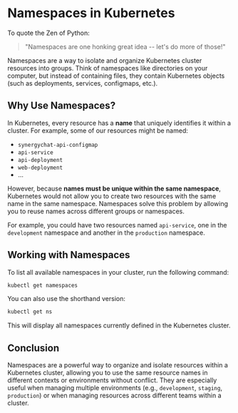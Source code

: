 # Namespaces in Kubernetes

To quote the Zen of Python:

> "Namespaces are one honking great idea -- let's do more of those!"

Namespaces are a way to isolate and organize Kubernetes cluster resources into groups. Think of namespaces like directories on your computer, but instead of containing files, they contain Kubernetes objects (such as deployments, services, configmaps, etc.).

## Why Use Namespaces?

In Kubernetes, every resource has a **name** that uniquely identifies it within a cluster. For example, some of our resources might be named:

- `synergychat-api-configmap`
- `api-service`
- `api-deployment`
- `web-deployment`
- ...

However, because **names must be unique within the same namespace**, Kubernetes would not allow you to create two resources with the same name in the same namespace. Namespaces solve this problem by allowing you to reuse names across different groups or namespaces.

For example, you could have two resources named `api-service`, one in the `development` namespace and another in the `production` namespace.

## Working with Namespaces

To list all available namespaces in your cluster, run the following command:

```bash
kubectl get namespaces
```

You can also use the shorthand version:

```bash
kubectl get ns
```

This will display all namespaces currently defined in the Kubernetes cluster.

## Conclusion

Namespaces are a powerful way to organize and isolate resources within a Kubernetes cluster, allowing you to use the same resource names in different contexts or environments without conflict. They are especially useful when managing multiple environments (e.g., `development`, `staging`, `production`) or when managing resources across different teams within a cluster.

```

```
